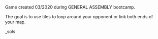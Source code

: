 Game created 03/2020 during GENERAL ASSEMBLY bootcamp.

The goal is to use tiles to loop around your opponent or link both ends of your map.






_sols
